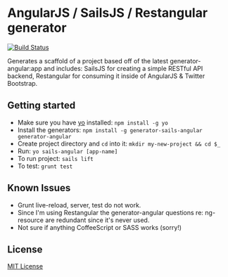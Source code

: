 # AngularJS / SailsJS / Restangular generator
[![Build Status](https://secure.travis-ci.org/chiefy/generator-sails-angular.png?branch=master)](https://travis-ci.org/chiefy/generator-sails-angular)

Generates a scaffold of a project based off of the latest generator-angular:app and includes: SailsJS for creating a simple RESTful API backend, Restangular for consuming it inside of AngularJS & Twitter Bootstrap. 

## Getting started
- Make sure you have [yo](https://github.com/yeoman/yo) installed:
    `npm install -g yo`
- Install the generators: `npm install -g generator-sails-angular generator-angular`
- Create project directory and `cd` into it: `mkdir my-new-project && cd $_`
- Run: `yo sails-angular [app-name]`
- To run project: `sails lift`
- To test: `grunt test`

## Known Issues
 * Grunt live-reload, server, test do not work.
 * Since I'm using Restangular the generator-angular questions re: ng-resource are redundant since it's never used.
 * Not sure if anything CoffeeScript or SASS works (sorry!)
## License
[MIT License](http://en.wikipedia.org/wiki/MIT_License)
